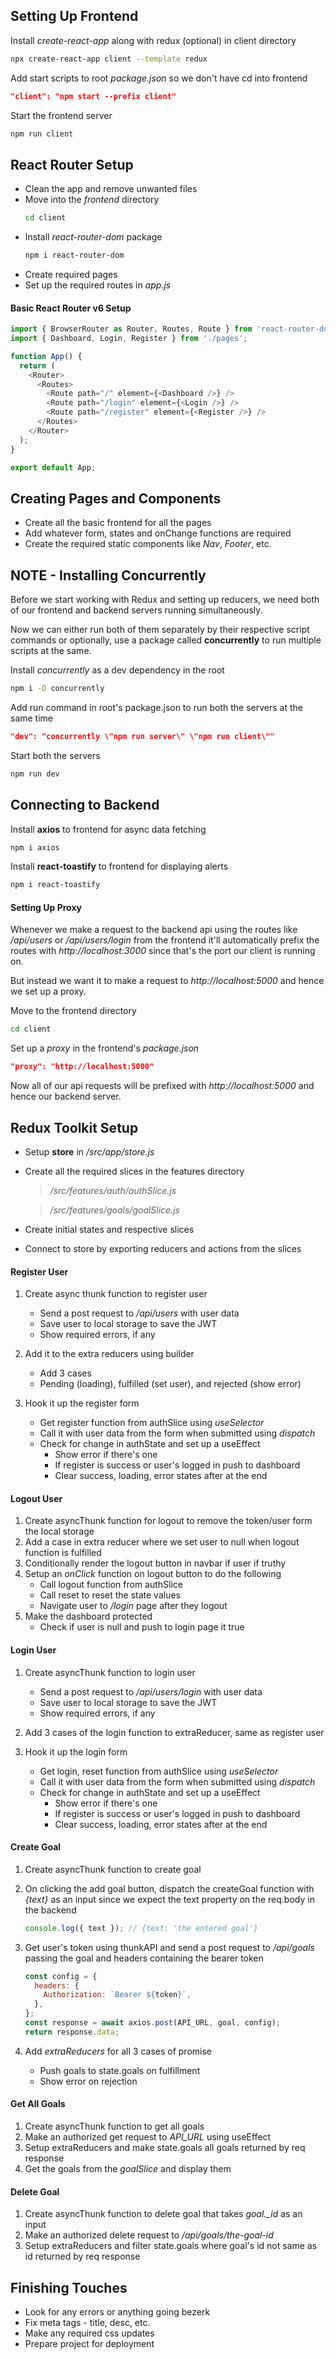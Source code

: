 ## Setting Up Frontend

Install _create-react-app_ along with redux (optional) in client directory

```bash
npx create-react-app client --template redux
```

Add start scripts to root _package.json_ so we don't have cd into frontend

```json
"client": "npm start --prefix client"
```

Start the frontend server

```bash
npm run client
```

## React Router Setup

- Clean the app and remove unwanted files
- Move into the _frontend_ directory
  ```bash
  cd client
  ```
- Install _react-router-dom_ package
  ```bash
  npm i react-router-dom
  ```
- Create required pages
- Set up the required routes in _app.js_

#### Basic React Router v6 Setup

```js
import { BrowserRouter as Router, Routes, Route } from 'react-router-dom';
import { Dashboard, Login, Register } from './pages';

function App() {
  return (
    <Router>
      <Routes>
        <Route path="/" element={<Dashboard />} />
        <Route path="/login" element={<Login />} />
        <Route path="/register" element={<Register />} />
      </Routes>
    </Router>
  );
}

export default App;
```

## Creating Pages and Components

- Create all the basic frontend for all the pages
- Add whatever form, states and onChange functions are required
- Create the required static components like _Nav_, _Footer_, etc.

## NOTE - Installing Concurrently

Before we start working with Redux and setting up reducers, we need both of our frontend and backend servers running simultaneously.

Now we can either run both of them separately by their respective script commands or optionally, use a package called **concurrently** to run multiple scripts at the same.

Install _concurrently_ as a dev dependency in the root

```bash
npm i -D concurrently
```

Add run command in root's package.json to run both the servers at the same time

```json
"dev": "concurrently \"npm run server\" \"npm run client\""
```

Start both the servers

```bash
npm run dev
```

## Connecting to Backend

Install **axios** to frontend for async data fetching

```bash
npm i axios
```

Install **react-toastify** to frontend for displaying alerts

```bash
npm i react-toastify
```

#### Setting Up Proxy

Whenever we make a request to the backend api using the routes like _/api/users_ or _/api/users/login_ from the frontend it'll automatically prefix the routes with _http://localhost:3000_ since that's the port our client is running on.

But instead we want it to make a request to _http://localhost:5000_ and hence we set up a proxy.

Move to the frontend directory

```bash
cd client
```

Set up a _proxy_ in the frontend's _package.json_

```json
"proxy": "http://localhost:5000"
```

Now all of our api requests will be prefixed with _http://localhost:5000_ and hence our backend server.

## Redux Toolkit Setup

- Setup **store** in _/src/app/store.js_
- Create all the required slices in the features directory

  > _/src/features/auth/authSlice.js_

  > _/src/features/goals/goalSlice.js_

- Create initial states and respective slices
- Connect to store by exporting reducers and actions from the slices

#### Register User

1. Create async thunk function to register user

   - Send a post request to _/api/users_ with user data
   - Save user to local storage to save the JWT
   - Show required errors, if any

2. Add it to the extra reducers using builder

   - Add 3 cases
   - Pending (loading), fulfilled (set user), and rejected (show error)

3. Hook it up the register form

   - Get register function from authSlice using _useSelector_
   - Call it with user data from the form when submitted using _dispatch_
   - Check for change in authState and set up a useEffect
     - Show error if there's one
     - If register is success or user's logged in push to dashboard
     - Clear success, loading, error states after at the end

#### Logout User

1. Create asyncThunk function for logout to remove the token/user form the local storage
2. Add a case in extra reducer where we set user to null when logout function is fulfilled
3. Conditionally render the logout button in navbar if user if truthy
4. Setup an _onClick_ function on logout button to do the following
   - Call logout function from authSlice
   - Call reset to reset the state values
   - Navigate user to _/login_ page after they logout
5. Make the dashboard protected
   - Check if user is null and push to login page it true

#### Login User

1. Create asyncThunk function to login user

   - Send a post request to _/api/users/login_ with user data
   - Save user to local storage to save the JWT
   - Show required errors, if any

2. Add 3 cases of the login function to extraReducer, same as register user

3. Hook it up the login form

   - Get login, reset function from authSlice using _useSelector_
   - Call it with user data from the form when submitted using _dispatch_
   - Check for change in authState and set up a useEffect
     - Show error if there's one
     - If register is success or user's logged in push to dashboard
     - Clear success, loading, error states after at the end

#### Create Goal

1. Create asyncThunk function to create goal
2. On clicking the add goal button, dispatch the createGoal function with _{text}_ as an input since we expect the text property on the req.body in the backend

   ```js
   console.log({ text }); // {text: 'the entered goal'}
   ```

3. Get user's token using thunkAPI and send a post request to _/api/goals_ passing the goal and headers containing the bearer token

   ```js
   const config = {
     headers: {
       Authorization: `Bearer ${token}`,
     },
   };
   const response = await axios.post(API_URL, goal, config);
   return response.data;
   ```

4. Add _extraReducers_ for all 3 cases of promise

   - Push goals to state.goals on fulfillment
   - Show error on rejection

#### Get All Goals

1. Create asyncThunk function to get all goals
2. Make an authorized get request to _API_URL_ using useEffect
3. Setup extraReducers and make state.goals all goals returned by req response
4. Get the goals from the _goalSlice_ and display them

#### Delete Goal

1. Create asyncThunk function to delete goal that takes _goal.\_id_ as an input
2. Make an authorized delete request to _/api/goals/the-goal-id_
3. Setup extraReducers and filter state.goals where goal's id not same as id returned by req response

## Finishing Touches

- Look for any errors or anything going bezerk
- Fix meta tags - title, desc, etc.
- Make any required css updates
- Prepare project for deployment
